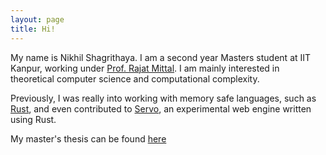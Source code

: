 ```yaml
---
layout: page
title: Hi!
---
```


My name is Nikhil Shagrithaya. I am a second year Masters student at IIT Kanpur, working under [Prof. Rajat Mittal](https://www.cse.iitk.ac.in/users/rmittal/). I am mainly interested in theoretical computer science and computational complexity.

Previously, I was really into working with memory safe languages, such as [Rust](https://rust-lang.org), and even contributed to [Servo](https://servo.org/), an experimental web engine written using Rust.

My master's thesis can be found [here](../assets/thesis.pdf)


